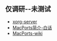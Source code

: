 ## 仅调研--未测试
* [xorg-server](https://ports.macports.org/port/xorg-server/)
* [MacPorts简介-白话](http://xstarcd.github.io/wiki/MacOS/MacOS_MacPorts.html)
* [MacPorts-wiki](https://zh.m.wikipedia.org/zh-hans/MacPorts)
